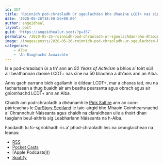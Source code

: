 ```yaml
---
id: 357
title: 'Roinnidh pod-chraoladh ùr sgeulachdan bho dhaoine LCDT+ nas sìne an Alba'
date: '2020-05-26T18:00:56+00:00'
author: angeidheal
layout: post
guid: 'https://angeidhealur.scot/?p=357'
permalink: /2020-05-26-roinnidh-pod-chraoladh-ur-sgeulachdan-bho-dhaoine-lcdt-nas-sine-an-alba/
image: /images/posts/2020-05-26-roinnidh-pod-chraoladh-ur-sgeulachdan-bho-dhaoine-lcdt-nas-sine-an-alba.webp
categories:
    - Alba
    - 'An Rìoghachd Aonaichte'
---
```


Is e pod-chraoladh ùr a th’ ann an *50 Years of Activism* a bhios a’ toirt sùil air beathannan daoine LCDT+ nas sìne na 50 bliadhna a dh’aois ann an Alba.

Anns gach earrann bidh agallamh le èildear LCDT+, mar a chanas iad, mu na tachartasan a thug buaidh air am beatha pearsanta agus obrach agus air gnìomhachd LCDT+ ann an Alba.

Chaidh am pod-chraoladh a dhèanamh le [Pink Saltire](https://pinksaltire.com) ann an com-pàirteachas le [OurStory Scotland](https://www.ourstoryscotland.org.uk) le taic-airgid bho Mhaoin Coimhearsnachd a’ Chrannchuir Nàiseanta agus chaidh na clàraidhean uile a thoirt dhan tasglann beul-aithris aig Leabharlann Nàiseanta na h-Alba.

Faodaidh tu fo-sgrìobhadh ris a’ phod-chraoladh leis na ceanglaichean na leanas:

- [RSS](https://media.rss.com/pink-saltire/feed.xml)
- [Pocket Casts](https://pca.st/k7stxw56)
- \[Apple Podcasts\]()
- [Spotify](https://open.spotify.com/show/3htYiiAt6rx4EJChYvtifO)
